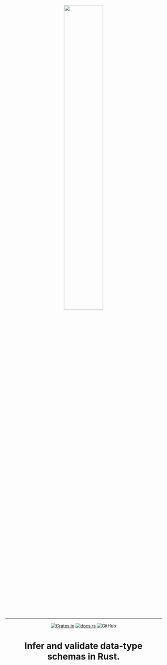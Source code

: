 <div align="center">
  <picture>
    <source media="(prefers-color-scheme: dark)" srcset="https://raw.githubusercontent.com/jaynewey/baskerville/main/static/logo-dark.svg?raw=true" width="50%">
    <source media="(prefers-color-scheme: light)" srcset="https://raw.githubusercontent.com/jaynewey/baskerville/main/static/logo-light.svg?raw=true" width="50%">
    <img src="https://raw.githubusercontent.com/jaynewey/baskerville/main/baskerville_py/docs/_static/logo-light.svg?raw=true" width="50%">
  </picture>

---

[![Crates.io](https://img.shields.io/crates/v/baskerville)](https://crates.io/crates/baskerville)
[![docs.rs](https://img.shields.io/docsrs/baskerville)](https://docs.rs/baskerville/)
![GitHub](https://img.shields.io/github/license/jaynewey/baskerville)

# Infer and validate data-type schemas in Rust.

</div>
